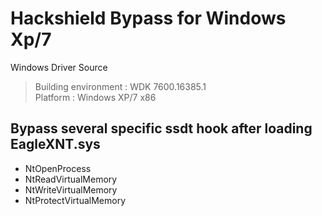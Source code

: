 # Hackshield Bypass for Windows Xp/7
Windows Driver Source
>Building environment : WDK 7600.16385.1 <br>
>Platform : Windows XP/7 x86

Bypass several specific ssdt hook after loading EagleXNT.sys
-
- NtOpenProcess
- NtReadVirtualMemory
- NtWriteVirtualMemory
- NtProtectVirtualMemory


